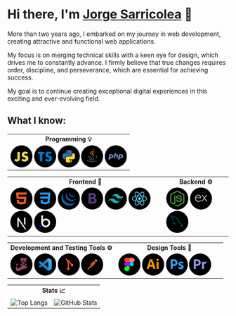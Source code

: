 # Hi there, I'm [Jorge Sarricolea](https://jorgesarricolea.com) 👋

More than two years ago, I embarked on my journey in web development, creating attractive and functional web applications.

My focus is on merging technical skills with a keen eye for design, which drives me to constantly advance. I firmly believe that true changes requires order, discipline, and perseverance, which are essential for achieving success.

My goal is to continue creating exceptional digital experiences in this exciting and ever-evolving field.

## What I know:

<table>
  <tr>
    <td align="center"><strong>Programming 💡</strong></td>
  </tr>
  <td valign="top">
    <img src="assets/javascript-icon.png" alt="js logo" width="50">  
    <img src="assets/typescript-icon.png" alt="typescript logo" width="50">  
    <img src="assets/python-icon.png" alt="python logo" width="50">  
    <img src="assets/java-icon.png" alt="ts logo" width="50">  
    <img src="assets/php-icon.png" alt="ts logo" width="50">
    </td>
</table>

<table>
  <tr>
    <td align="center"><strong>Frontend 🎨</strong></td>
    <td align="center"><strong>Backend ⚙️</strong></td>
  </tr>
  <tr>
    <td valign="top">
      <img src="assets/html-icon.png" alt="html logo" width="50">
      <img src="assets/css-icon.png" alt="css logo" width="50">
      <img src="assets/jquery-icon.png" alt="jquery logo" width="50">
      <img src="assets/boostrap-icon.png" alt="boostrap logo" width="50">
      <img src="assets/tailwindcss-icon.png" alt="tailwindcss logo" width="50">
      <img src="assets/reactjs-icon.png" alt="react logo" width="50">
      <img src="assets/nextjs-icon.png" alt="nextjs logo" width="50">
      <img src="assets/bubbleio-icon.png" alt="bl logo" width="50">
    </td>
    <td valign="top">
      <img src="assets/nodejs-icon.png" alt="nodejs logo" width="50">
      <img src="assets/express-icon.png" alt="ex logo" width="50">
      <img src="assets/mysql-icon.png" alt="mysql logo" width="50">
    </td>
  </tr>
</table>

<table>
  <tr>
    <td align="center" style="width: 50%;"><strong>Development and Testing Tools ⚙️</strong></td>
    <td align="center" style="width: 50%;"><strong>Design Tools 🎨</strong></td>
  </tr>
  <tr>
    <td valign="top" style="width: 50%;">
      <img src="assets/jest-icon.png" alt="jest logo" width="50">
      <img src="assets/vscode-icon.png" alt="vscode logo" width="50">
      <img src="assets/git-icon.png" alt="git logo" width="50">
      <img src="assets/postman-icon.png" alt="postman logo" width="50">
    </td>
    <td valign="top" style="width: 50%;">
      <img src="assets/figma-icon.png" alt="figma logo" width="50">
      <img src="assets/illustrator-icon.png" alt="illustrator logo" width="50">
      <img src="assets/photoshop-icon.png" alt="photoshop logo" width="50">
      <img src="assets/premiere-icon.png" alt="premiere-pro logo" width="50">
    </td>
  </tr>
</table>

<table>
  <tr>
    <td colspan="2" align="center"><strong>Stats 📈</strong></td>
  </tr>
  <tr>
    <td valign="top">
      <img src="https://github-readme-stats.vercel.app/api/top-langs/?username=JorgeSarricolea&theme=dark&layout=compact" alt="Top Langs" />
    </td>
    <td valign="top">
      <img src="https://github-readme-stats.vercel.app/api/?username=JorgeSarricolea&theme=dark" alt="GitHub Stats" />
    </td>
  </tr>
</table>




